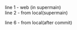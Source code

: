 line 1 - web (in supermain)  
line 2 - from local(supermain)  

line 6 - from local(after commit)  
